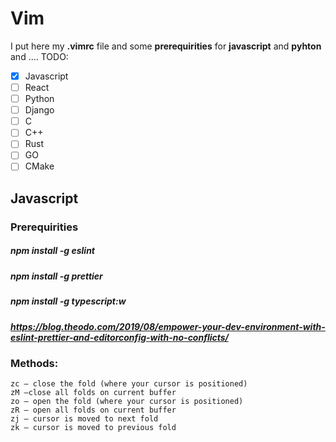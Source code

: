 # Vim
I put here my **.vimrc** file and some **prerequirities** for **javascript** and **pyhton** and ....
TODO:
 - [x] Javascript
 - [ ] React
 - [ ] Python
 - [ ] Django 
 - [ ] C 
 - [ ] C++
 - [ ] Rust
 - [ ] GO
 - [ ] CMake

## Javascript 
### Prerequirities
##### npm install -g eslint
##### npm install -g prettier
##### npm install -g typescript:w
##### https://blog.theodo.com/2019/08/empower-your-dev-environment-with-eslint-prettier-and-editorconfig-with-no-conflicts/

### Methods:
    zc — close the fold (where your cursor is positioned)
    zM —close all folds on current buffer
    zo — open the fold (where your cursor is positioned)
    zR — open all folds on current buffer
    zj — cursor is moved to next fold
    zk — cursor is moved to previous fold
